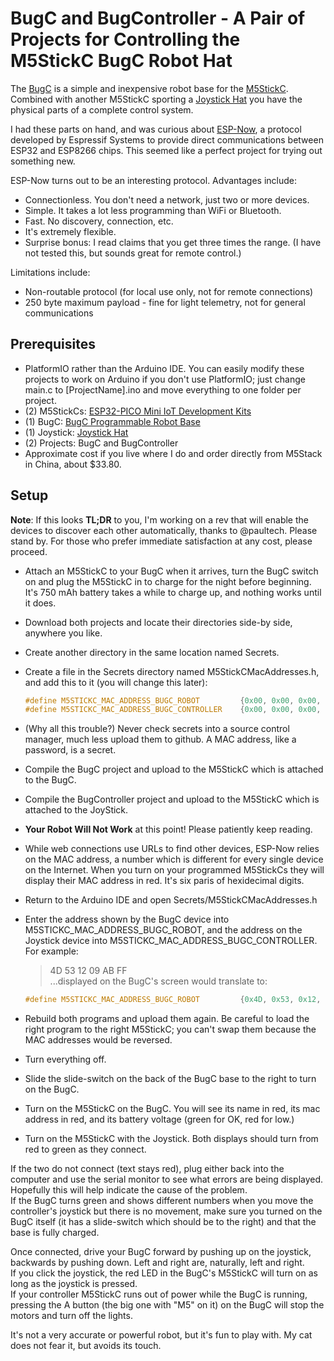 # BugC and BugController - A Pair of Projects for Controlling the M5StickC BugC Robot Hat

The [BugC](https://m5stack.com/collections/m5-hat/products/bugc-w-o-m5stickc) is a simple and inexpensive robot base for the [M5StickC](https://m5stack.com/collections/m5-hat/products/stick-c). Combined with another M5StickC sporting a [Joystick Hat](https://m5stack.com/collections/m5-hat/products/m5stickc-joystick-hat) you have the physical parts of a complete control system.

I had these parts on hand, and was curious about [ESP-Now](https://docs.espressif.com/projects/esp-idf/en/latest/esp32/api-reference/network/esp_now.html#esp-now), a protocol developed by Espressif Systems to provide direct communications between ESP32 and ESP8266 chips. This seemed like a perfect project for trying out something new.

ESP-Now turns out to be an interesting protocol. Advantages include:

* Connectionless. You don't need a network, just two or more devices.
* Simple. It takes a lot less programming than WiFi or Bluetooth.
* Fast. No discovery, connection, etc.
* It's extremely flexible.
* Surprise bonus: I read claims that you get three times the range. (I have not tested this, but sounds great for remote control.)

Limitations include:

* Non-routable protocol (for local use only, not for remote connections)
* 250 byte maximum payload - fine for light telemetry, not for general communications

## Prerequisites

* PlatformIO rather than the Arduino IDE. You can easily modify these projects to work on Arduino if you don't use PlatformIO; just change main.c to [ProjectName].ino and move everything to one folder per project.
* (2) M5StickCs: [ESP32-PICO Mini IoT Development Kits](https://m5stack.com/collections/m5-hat/products/stick-c)
* (1) BugC: [BugC Programmable Robot Base](https://m5stack.com/collections/m5-hat/products/bugc-w-o-m5stickc)
* (1) Joystick: [Joystick Hat](https://m5stack.com/collections/m5-hat/products/m5stickc-joystick-hat)
* (2) Projects: BugC and BugController
* Approximate cost if you live where I do and order directly from M5Stack in China, about $33.80.

## Setup

**Note**: If this looks **TL;DR** to you, I'm working on a rev that will enable the devices to discover each other automatically, thanks to @paultech. Please stand by. For those who prefer immediate satisfaction at any cost, please proceed.

* Attach an M5StickC to your BugC when it arrives, turn the BugC switch on and plug the M5StickC in to charge for the night before beginning. It's 750 mAh battery takes a while to charge up, and nothing works until it does.
* Download both projects and locate their directories side-by side, anywhere you like.
* Create another directory in the same location named Secrets.
* Create a file in the Secrets directory named M5StickCMacAddresses.h, and add this to it (you will change this later):

    ```c
    #define M5STICKC_MAC_ADDRESS_BUGC_ROBOT         {0x00, 0x00, 0x00, 0x00, 0x00, 0x00}
    #define M5STICKC_MAC_ADDRESS_BUGC_CONTROLLER    {0x00, 0x00, 0x00, 0x00, 0x00, 0x00}
    ```

* (Why all this trouble?) Never check secrets into a source control manager, much less upload them to github. A MAC address, like a password, is a secret.
* Compile the BugC project and upload to the M5StickC which is attached to the BugC.
* Compile the BugController project and upload to the M5StickC which is attached to the JoyStick.
* **Your Robot Will Not Work** at this point! Please patiently keep reading.
* While web connections use URLs to find other devices, ESP-Now relies on the MAC address, a number which is different for every single device on the Internet. When you turn on your programmed M5StickCs they will display their MAC address in red. It's six paris of hexidecimal digits.
* Return to the Arduino IDE and open Secrets/M5StickCMacAddresses.h
* Enter the address shown by the BugC device into M5STICKC_MAC_ADDRESS_BUGC_ROBOT, and the address on the Joystick device into M5STICKC_MAC_ADDRESS_BUGC_CONTROLLER. For example:
    > 4D 53 12 09 AB FF  
    > ...displayed on the BugC's screen would translate to:

    ```c
    #define M5STICKC_MAC_ADDRESS_BUGC_ROBOT         {0x4D, 0x53, 0x12, 0x09, 0AB, 0xFF}
    ```

* Rebuild both programs and upload them again. Be careful to load the right program to the right M5StickC; you can't swap them because the MAC addresses would be reversed.
* Turn everything off.
* Slide the slide-switch on the back of the BugC base to the right to turn on the BugC.
* Turn on the M5StickC on the BugC. You will see its name in red, its mac address in red, and its battery voltage (green for OK, red for low.)
* Turn on the M5StickC with the Joystick. Both displays should turn from red to green as they connect.

If the two do not connect (text stays red), plug either back into the computer and use the serial monitor to see what errors are being displayed. Hopefully this will help indicate the cause of the problem.  
If the BugC turns green and shows different numbers when you move the controller's joystick but there is no movement, make sure you turned on the BugC itself (it has a slide-switch which should be to the right) and that the base is fully charged.

Once connected, drive your BugC forward by pushing up on the joystick, backwards by pushing down. Left and right are, naturally, left and right.  
If you click the joystick, the red LED in the BugC's M5StickC will turn on as long as the joystick is pressed.  
If your controller M5StickC runs out of power while the BugC is running, pressing the A button (the big one with "M5" on it) on the BugC will stop the motors and turn off the lights.  

It's not a very accurate or powerful robot, but it's fun to play with. My cat does not fear it, but avoids its touch.
